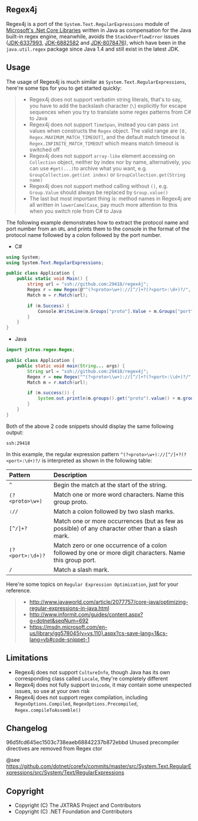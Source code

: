 ## Regex4j

Regex4j is a port of the ```System.Text.RegularExpressions``` module of [Microsoft's .Net Core Libraries](https://github.com/dotnet/corefx) written in Java as compensation for the Java built-in regex engine, meanwhile, avoids the ```StackOverflowError``` issues ([JDK-6337993](http://bugs.java.com/bugdatabase/view_bug.do?bug_id=6337993), [JDK-6882582](http://bugs.java.com/bugdatabase/view_bug.do?bug_id=6882582) and [JDK-8078476](http://bugs.java.com/bugdatabase/view_bug.do?bug_id=8078476)), which have been in the ```java.util.regex``` package since Java 1.4 and still exist in the latest JDK.

## Usage

The usage of Regex4j is much similar as ```System.Text.RegularExpressions```, here're some tips for you to get started quickly:

>- Regex4j does not support verbatim string literals, that's to say, you have to add the backslash character (```\```) explicitly for escape sequences when you try to translate some regex patterns from C# to Java
>- Regex4j does not support ```TimeSpan```, instead you can pass ```int``` values when constructs the ```Regex``` object. The valid range are ```[0, Regex.MAXIMUM_MATCH_TIMEOUT]```, and the default match timeout is ```Regex.INFINITE_MATCH_TIMEOUT``` which means match timeout is switched off
>- Regex4j does not support ```array-like``` element accessing on ```Collection``` object, neither by index nor by name, alternatively, you can use ```#get(...)```to archive what you want, e.g. ```GroupCollection.get(int index)``` or ```GroupCollection.get(String name)```
>- Regex4j does not support method calling without ```()```, e.g. ```Group.Value``` should always be replaced by ```Group.value()```
>- The last but most important thing is: method names in Regex4j are all written in ```lowerCamelCase```, pay much more attention to this when you switch role from C# to Java

The following example demonstrates how to extract the protocol name and port number from an ```URL``` and prints them to the console in the format of the protocol name followed by a colon followed by the port number.

* C#

```c#
using System;
using System.Text.RegularExpressions;

public class Application {
    public static void Main() {
        string url = "ssh://github.com:29418/regex4j";
        Regex r = new Regex(@"^(?<proto>\w+)://[^/]+?(?<port>:\d+)?/", RegexOptions.None, TimeSpan.FromMilliseconds(150));
        Match m = r.Match(url);

        if (m.Success) {
            Console.WriteLine(m.Groups["proto"].Value + m.Groups["port"].Value);
        }
    }
}
```

* Java

```java
import jxtras.regex.Regex;

public class Application {
    public static void main(String... args) {
        String url = "ssh://github.com:29418/regex4j";
        Regex r = new Regex("^(?<proto>\\w+)://[^/]+?(?<port>:\\d+)?/", RegexOptions.None, 150 /* millisecond */);
        Match m = r.match(url);

        if (m.success()) {
            System.out.println(m.groups().get("proto").value() + m.groups().get("port").value());
        }
    }
}
```

Both of the above 2 code snippets should display the same following output:

    ssh:29418

In this example, the regular expression pattern ```^(?<proto>\w+)://[^/]+?(?<port>:\d+)?/``` is interpreted as shown in the following table:

| Pattern             | Description
|:--------------------|:-----------
|```^```              | Begin the match at the start of the string.
|```(?<proto>\w+)```  | Match one or more word characters. Name this group proto.
|```://```            | Match a colon followed by two slash marks.
|```[^/]+?```         | Match one or more occurrences (but as few as possible) of any character other than a slash mark.
|```(?<port>:\d+)?``` | Match zero or one occurrence of a colon followed by one or more digit characters. Name this group port.
|```/```              | Match a slash mark.

Here're some topics on ```Regular Expression Optimization```, just for your reference.

>* http://www.javaworld.com/article/2077757/core-java/optimizing-regular-expressions-in-java.html
>* http://www.informit.com/guides/content.aspx?g=dotnet&seqNum=692
>* https://msdn.microsoft.com/en-us/library/gg578045(v=vs.110).aspx?cs-save-lang=1&cs-lang=vb#code-snippet-1

## Limitations

* Regex4j does not support ```CultureInfo```, though Java has its own corresponding class called ```Locale```, they're completely different
* Regex4j does not fully support ```Unicode```, it may contain some unexpected issues, so use at your own risk
* Regex4j does not support regex compilation, including ```RegexOptions.Compiled```, ```RegexOptions.Precompiled```, ```Regex.compileToAssemble()```

## Changelog

96d5fcd645ec1503c738eaeb68842237b872ebbd Unused precompiler directives are removed from Regex ctor

@see https://github.com/dotnet/corefx/commits/master/src/System.Text.RegularExpressions/src/System/Text/RegularExpressions

## Copyright

* Copyright (C) The JXTRAS Project and Contributors
* Copyright (C) .NET Foundation and Contributors
